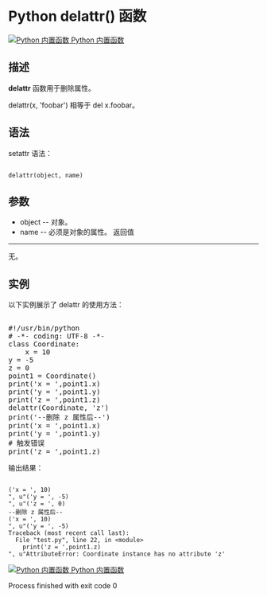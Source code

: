 Python delattr() 函数
===================

 [![Python 内置函数](../images/up.gif)
 Python 内置函数](python-built-in-functions.html)


  描述
--

 **delattr** 函数用于删除属性。

 delattr(x, 'foobar') 相等于 del x.foobar。

 语法
--

 setattr 语法：

 
```

delattr(object, name)

```

 参数
--

  * object -- 对象。
 * name -- 必须是对象的属性。
  返回值
---

 无。

 实例
--

 以下实例展示了 delattr 的使用方法：

  <pre>

#!/usr/bin/python
# -*- coding: UTF-8 -*-
class Coordinate:
    x = 10
y = -5
z = 0
point1 = Coordinate()
print('x = ',point1.x)
print('y = ',point1.y)
print('z = ',point1.z)
delattr(Coordinate, 'z')
print('--删除 z 属性后--')
print('x = ',point1.x)
print('y = ',point1.y)
# 触发错误
print('z = ',point1.z)
</pre>

 输出结果：

 
```

('x = ', 10)
", u"('y = ', -5)
", u"('z = ', 0)
--删除 z 属性后--
('x = ', 10)
", u"('y = ', -5)
Traceback (most recent call last):
  File "test.py", line 22, in <module>
    print('z = ',point1.z)
", u"AttributeError: Coordinate instance has no attribute 'z'

```

 [![Python 内置函数](../images/up.gif)
 Python 内置函数](python-built-in-functions.html)

Process finished with exit code 0
